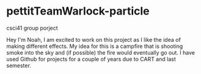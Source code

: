# pettitTeamWarlock-particle
csci41 group porject

Hey I'm Noah, I am excited to work on this project as I like the idea of making different effects. 
My idea for this is a campfire that is shooting smoke into the sky and (if possible) the fire would eventually 
go out. I have used Github for projects for a couple of years due to CART and last semester. 
